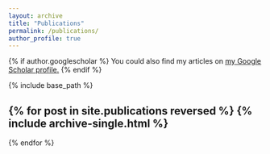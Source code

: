 ```yaml
---
layout: archive
title: "Publications"
permalink: /publications/
author_profile: true
---
```


{% if author.googlescholar %}
  You could also find my articles on <u><a href="{{author.googlescholar}}">my Google Scholar profile</a>.</u>
{% endif %}

{% include base_path %}

{% for post in site.publications reversed %}
  {% include archive-single.html %}
  ---
{% endfor %}
